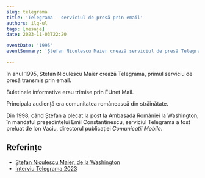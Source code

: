 ```yaml
---
slug: telegrama
title: 'Telegrama - serviciul de presă prin email'
authors: ilg-ul
tags: [mesaje]
date: 2023-11-03T22:20

eventDate: '1995'
eventSummary: 'Ștefan Niculescu Maier crează serviciul de presă Telegrama'

---
```


In anul 1995, Ștefan Niculescu Maier crează Telegrama, primul
serviciu de presă transmis prin email.

<!-- truncate -->

Buletinele informative erau trimise prin EUnet Mail.

Principala audiență era comunitatea românească din străinătate.

Din 1998, când Ștefan a plecat la post la Ambasada României la Washington, în mandatul președintelui Emil Constantinescu, serviciul Telegrama
a fost preluat de Ion Vaciu, directorul publicației _Comunicatii Mobile_.

## Referințe

- [Ștefan Niculescu Maier, de la Washington](https://ziaristii.com/exclusiv-stefan-niculescu-maier-de-la-washington-despre-moartea-colegului-sau-de-complot-anti-ceausist-mihai-creanga/)
- [Interviu Telegrama 2023](https://www.youtube.com/watch?v=M5sL2wEWtbM)
